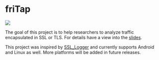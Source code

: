 # friTap

![](/home/daniel/research/projects/fritap/logo.png)



The goal of this project is to help researchers to analyze traffic encapsulated in SSL or TLS. For details have a view into the [slides](./friTap.pdf).

This project was inspired by [SSL_Logger](https://github.com/google/ssl_logger ) and currently supports Android and Linux as well. More platforms will be added in future releases.